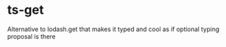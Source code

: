 # ts-get
Alternative to lodash.get that makes it typed and cool as if optional typing proposal is there
